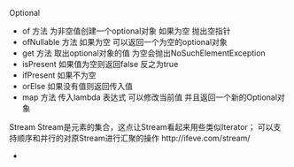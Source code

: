 <head1>Optional</head1> 
<ul>
  <li>of 方法  为非空值创建一个optional对象 如果为空 抛出空指针<br/></li>
  <li>ofNullable 方法 如果为空 可以返回一个为空的optional对象<br/></li>
  <li>get 方法 取出optional对象的值 为空会抛出NoSuchElementException<br/></li>
  <li>isPresent 如果值为空则返回false 反之为true<br/></li>
  <li>ifPresent 如果不为空<br /></li>
  <li>orElse  如果没有值则返回传入值<br /></li>
  <li>map 方法 传入lambda 表达式 可以修改当前值 并且返回一个新的Optional对象<br /></li>
  </ul>
  <head1>Stream</head1>
  Stream是元素的集合，这点让Stream看起来用些类似Iterator；
  可以支持顺序和并行的对原Stream进行汇聚的操作
  http://ifeve.com/stream/
   <ul>
    <li></li>
   </ul> 
